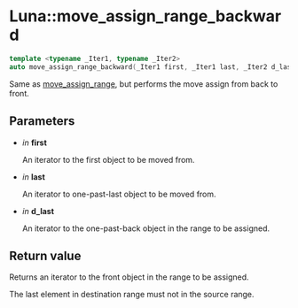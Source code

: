 # Luna::move_assign_range_backward

```c++
template <typename _Iter1, typename _Iter2>
auto move_assign_range_backward(_Iter1 first, _Iter1 last, _Iter2 d_last) -> enable_if_t<!Impl::move_assign_range_backward_is_value_type_trivial< _Iter1, _Iter2 >::value, _Iter2 >
```

Same as [move_assign_range](group___runtime_memory_utils_1ga2922440bc8a0efbe2c479e0b9d710a91.md), but performs the move assign from back to front. 



## Parameters
* *in* **first**

    An iterator to the first object to be moved from. 

* *in* **last**

    An iterator to one-past-last object to be moved from. 

* *in* **d_last**

    An iterator to the one-past-back object in the range to be assigned. 

## Return value
Returns an iterator to the front object in the range to be assigned.


The last element in destination range must not in the source range. 

